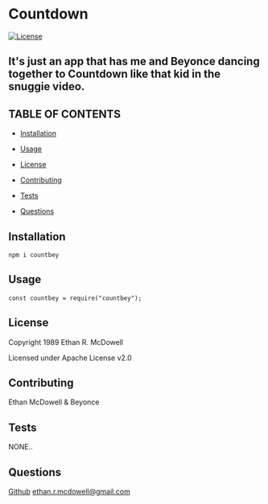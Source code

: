 
  
  
  # **Countdown**

  [![License](https://img.shields.io/badge/License-Apache%202.0-blue.svg)](https://opensource.org/licenses/Apache-2.0)

  ## It's just an app that has me and Beyonce dancing together to Countdown like that kid in the snuggie video.

  ## TABLE OF CONTENTS
  
  - [Installation](#Installation) 

  - [Usage](#Usage) 

  - [License](#License) 

  - [Contributing](#Contributing) 

  - [Tests](#Tests) 

  - [Questions](#Questions) 

  
  ## Installation
  
 `npm i countbey` 

  ## Usage
  
 `const countbey = require("countbey");` 

  ## License
  
 Copyright 1989 Ethan R. McDowell
  
 Licensed under Apache License v2.0 

  ## Contributing
  
 Ethan McDowell & Beyonce 

  ## Tests
  
 NONE.. 

  ## Questions
  
 <a href='https://github.com/ethanrmcdowell'>Github</a> 
 ethan.r.mcdowell@gmail.com

